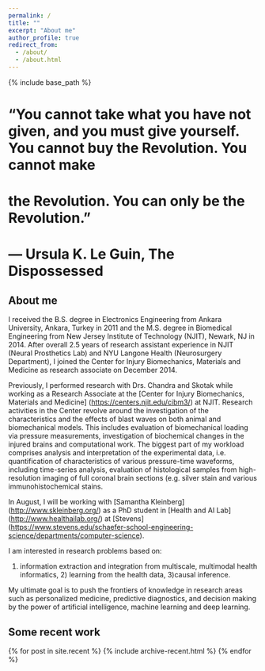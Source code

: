 ```yaml
---
permalink: /
title: ""
excerpt: "About me"
author_profile: true
redirect_from:
  - /about/
  - /about.html
---
```


{% include base_path %}

# “You cannot take what you have not given, and you must give yourself. You cannot buy the Revolution. You cannot make
# the Revolution. You can only be the Revolution.” 
#							― Ursula K. Le Guin, The Dispossessed

## About me

I received the B.S. degree in Electronics Engineering from Ankara University, 
Ankara, Turkey in 2011 and the M.S. degree in Biomedical Engineering from New 
Jersey Institute of Technology (NJIT), Newark, NJ in 2014. After overall 2.5 
years of research assistant experience in NJIT (Neural Prosthetics Lab) and 
NYU Langone Health (Neurosurgery Department), I joined the Center for Injury 
Biomechanics, Materials and Medicine as research associate on December 2014.

Previously, I performed research with Drs. Chandra and Skotak while working as a Research 
Associate at the [Center for Injury Biomechanics, Materials and Medicine] (https://centers.njit.edu/cibm3/) at NJIT. 
Research activities in the Center revolve around the investigation of the 
characteristics and the effects of blast waves on both animal and biomechanical 
models. This includes evaluation of biomechanical loading via pressure measurements, 
investigation of biochemical changes in the injured brains and computational work. 
The biggest part of my workload comprises analysis and interpretation of the 
experimental data, i.e. quantification of characteristics of various pressure-time
waveforms, including time-series analysis, evaluation of histological samples from 
high-resolution imaging of full coronal brain sections (e.g. silver stain and 
various immunohistochemical stains.

In August, I will be working with [Samantha Kleinberg] (http://www.skleinberg.org/) 
as a PhD student in [Health and AI Lab] (http://www.healthailab.org/) at 
[Stevens] (https://www.stevens.edu/schaefer-school-engineering-science/departments/computer-science). 

I am interested in research problems based on: 
		
   1) information extraction and integration from multiscale, multimodal health informatics, 
	 2) learning from the health data,
	 3)causal inference. 
			
My ultimate goal is to push the frontiers of knowledge in research areas such as 
personalized medicine, predictive diagnostics, and decision making by the power of 
artificial intelligence, machine learning and deep learning.

## Some recent work

{% for post in site.recent %}
  {% include archive-recent.html %}
{% endfor %}
